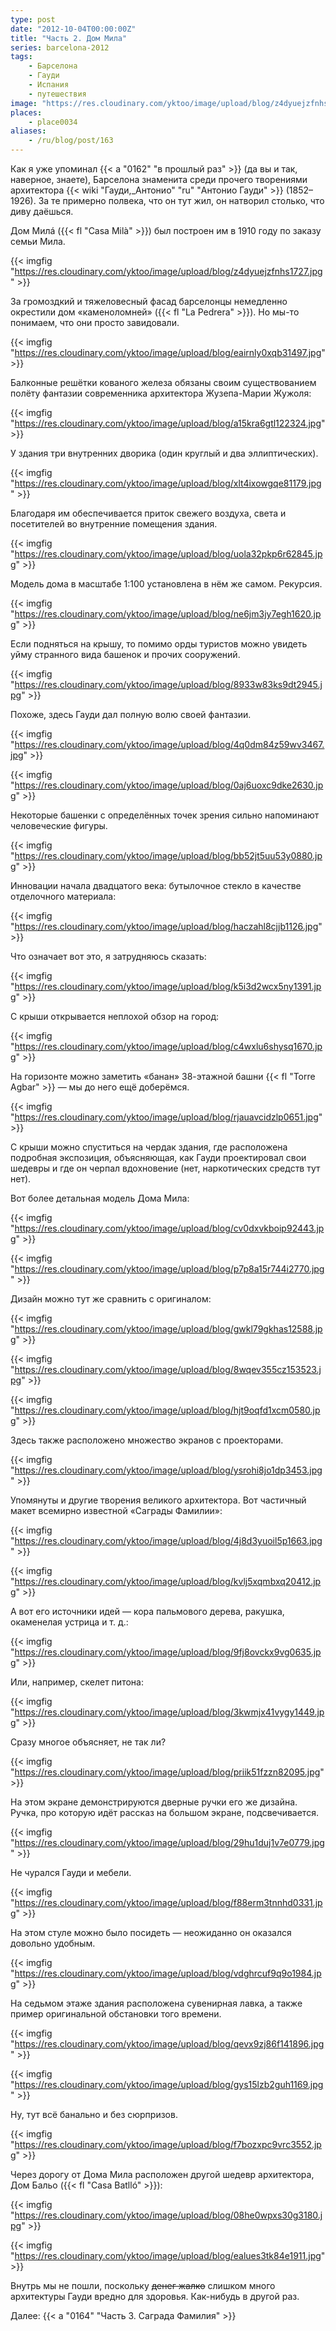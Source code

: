 ```yaml
---
type: post
date: "2012-10-04T00:00:00Z"
title: "Часть 2. Дом Мила"
series: barcelona-2012
tags:
    - Барселона
    - Гауди
    - Испания
    - путешествия
image: "https://res.cloudinary.com/yktoo/image/upload/blog/z4dyuejzfnhs1727.jpg"
places:
    - place0034
aliases:
    - /ru/blog/post/163
---
```


Как я уже упоминал {{< a "0162" "в прошлый раз" >}} (да вы и так, наверное, знаете), Барселона знаменита среди прочего творениями архитектора {{< wiki "Гауди,_Антонио" "ru" "Антонио Гауди" >}} (1852­–1926). За те примерно полвека, что он тут жил, он натворил столько, что диву даёшься.

Дом Милá ({{< fl "Casa Milà" >}}) был построен им в 1910 году по заказу семьи Мила.

{{< imgfig "https://res.cloudinary.com/yktoo/image/upload/blog/z4dyuejzfnhs1727.jpg" >}}

<!--more-->

За громоздкий и тяжеловесный фасад барселонцы немедленно окрестили дом «каменоломней» ({{< fl "La Pedrera" >}}). Но мы-то понимаем, что они просто завидовали.

{{< imgfig "https://res.cloudinary.com/yktoo/image/upload/blog/eairnly0xqb31497.jpg" >}}

Балконные решётки кованого железа обязаны своим существованием полёту фантазии современника архитектора Жузепа-Марии Жужоля:

{{< imgfig "https://res.cloudinary.com/yktoo/image/upload/blog/a15kra6gtl122324.jpg" >}}

У здания три внутренних дворика (один круглый и два эллиптических).

{{< imgfig "https://res.cloudinary.com/yktoo/image/upload/blog/xlt4ixowgqe81179.jpg" >}}

Благодаря им обеспечивается приток свежего воздуха, света и посетителей во внутренние помещения здания.

{{< imgfig "https://res.cloudinary.com/yktoo/image/upload/blog/uola32pkp6r62845.jpg" >}}

Модель дома в масштабе 1:100 установлена в нём же самом. Рекурсия.

{{< imgfig "https://res.cloudinary.com/yktoo/image/upload/blog/ne6jm3jy7egh1620.jpg" >}}

Если подняться на крышу, то помимо орды туристов можно увидеть уйму странного вида башенок и прочих сооружений.

{{< imgfig "https://res.cloudinary.com/yktoo/image/upload/blog/8933w83ks9dt2945.jpg" >}}

Похоже, здесь Гауди дал полную волю своей фантазии.

{{< imgfig "https://res.cloudinary.com/yktoo/image/upload/blog/4q0dm84z59wv3467.jpg" >}}

{{< imgfig "https://res.cloudinary.com/yktoo/image/upload/blog/0aj6uoxc9dke2630.jpg" >}}

Некоторые башенки с определённых точек зрения сильно напоминают человеческие фигуры.

{{< imgfig "https://res.cloudinary.com/yktoo/image/upload/blog/bb52jt5uu53y0880.jpg" >}}

Инновации начала двадцатого века: бутылочное стекло в качестве отделочного материала:

{{< imgfig "https://res.cloudinary.com/yktoo/image/upload/blog/haczahl8cjjb1126.jpg" >}}

Что означает вот это, я затрудняюсь сказать:

{{< imgfig "https://res.cloudinary.com/yktoo/image/upload/blog/k5i3d2wcx5ny1391.jpg" >}}

С крыши открывается неплохой обзор на город:

{{< imgfig "https://res.cloudinary.com/yktoo/image/upload/blog/c4wxlu6shysq1670.jpg" >}}

На горизонте можно заметить «банан» 38-этажной башни {{< fl "Torre Agbar" >}} — мы до него ещё доберёмся.

{{< imgfig "https://res.cloudinary.com/yktoo/image/upload/blog/rjauavcidzlp0651.jpg" >}}

С крыши можно спуститься на чердак здания, где расположена подробная экспозиция, объясняющая, как Гауди проектировал свои шедевры и где он черпал вдохновение (нет, наркотических средств тут нет).

Вот более детальная модель Дома Мила:

{{< imgfig "https://res.cloudinary.com/yktoo/image/upload/blog/cv0dxvkboip92443.jpg" >}}

{{< imgfig "https://res.cloudinary.com/yktoo/image/upload/blog/p7p8a15r744i2770.jpg" >}}

Дизайн можно тут же сравнить с оригиналом:

{{< imgfig "https://res.cloudinary.com/yktoo/image/upload/blog/gwkl79gkhas12588.jpg" >}}

{{< imgfig "https://res.cloudinary.com/yktoo/image/upload/blog/8wqev355cz153523.jpg" >}}

{{< imgfig "https://res.cloudinary.com/yktoo/image/upload/blog/hjt9oqfd1xcm0580.jpg" >}}

Здесь также расположено множество экранов с проекторами.

{{< imgfig "https://res.cloudinary.com/yktoo/image/upload/blog/ysrohi8jo1dp3453.jpg" >}}

Упомянуты и другие творения великого архитектора. Вот частичный макет всемирно известной «Саграды Фамилии»:

{{< imgfig "https://res.cloudinary.com/yktoo/image/upload/blog/4j8d3yuoil5p1663.jpg" >}}

{{< imgfig "https://res.cloudinary.com/yktoo/image/upload/blog/kvlj5xqmbxq20412.jpg" >}}

А вот его источники идей — кора пальмового дерева, ракушка, окаменелая устрица и т. д.:

{{< imgfig "https://res.cloudinary.com/yktoo/image/upload/blog/9fj8ovckx9vg0635.jpg" >}}

Или, например, скелет питона:

{{< imgfig "https://res.cloudinary.com/yktoo/image/upload/blog/3kwmjx41vygy1449.jpg" >}}

Сразу многое объясняет, не так ли?

{{< imgfig "https://res.cloudinary.com/yktoo/image/upload/blog/priik51fzzn82095.jpg" >}}

На этом экране демонстрируются дверные ручки его же дизайна. Ручка, про которую идёт рассказ на большом экране, подсвечивается.

{{< imgfig "https://res.cloudinary.com/yktoo/image/upload/blog/29hu1duj1v7e0779.jpg" >}}

Не чурался Гауди и мебели.

{{< imgfig "https://res.cloudinary.com/yktoo/image/upload/blog/f88erm3tnnhd0331.jpg" >}}

На этом стуле можно было посидеть — неожиданно он оказался довольно удобным.

{{< imgfig "https://res.cloudinary.com/yktoo/image/upload/blog/vdghrcuf9q9o1984.jpg" >}}

На седьмом этаже здания расположена сувенирная лавка, а также пример оригинальной обстановки того времени.

{{< imgfig "https://res.cloudinary.com/yktoo/image/upload/blog/qevx9zj86f141896.jpg" >}}

{{< imgfig "https://res.cloudinary.com/yktoo/image/upload/blog/gys15lzb2guh1169.jpg" >}}

Ну, тут всё банально и без сюрпризов.

{{< imgfig "https://res.cloudinary.com/yktoo/image/upload/blog/f7bozxpc9vrc3552.jpg" >}}

Через дорогу от Дома Мила расположен другой шедевр архитектора, Дом Бальо ({{< fl "Casa Batlló" >}}):

{{< imgfig "https://res.cloudinary.com/yktoo/image/upload/blog/08he0wpxs30g3180.jpg" >}}

{{< imgfig "https://res.cloudinary.com/yktoo/image/upload/blog/ealues3tk84e1911.jpg" >}}

Внутрь мы не пошли, поскольку ~~денег жалко~~ слишком много архитектуры Гауди вредно для здоровья. Как-нибудь в другой раз.

Далее: {{< a "0164" "Часть 3. Саграда Фамилия" >}}
